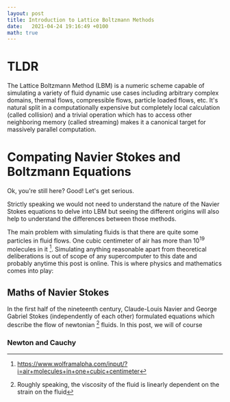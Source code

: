 ```yaml
---
layout: post
title: Introduction to Lattice Boltzmann Methods
date:   2021-04-24 19:16:49 +0100
math: true
---
```


# TLDR
The Lattice Boltzmann Method (LBM) is a numeric scheme capable of simulating a variety of fluid dynamic use cases including arbitrary complex domains, thermal flows, compressible flows, particle loaded flows, etc. It's natural split in a computationally expensive but completely local calculation (called collision) and a trivial operation which has to access other neighboring memory (called streaming) makes it a canonical target for massively parallel computation.

# Compating Navier Stokes and Boltzmann Equations
Ok, you're still here? Good! Let's get serious.

Strictly speaking we would not need to understand the nature of the Navier Stokes equations to delve into LBM but seeing the different origins will also help to understand the differences between those methods. 

The main problem with simulating fluids is that there are quite some particles in fluid flows. One cubic centimeter of air has more than $10^{19}$ molecules in it [^air].
Simulating anything reasonable apart from theoretical deliberations is out of scope of any supercomputer to this date and probably anytime this post is online.
This is where physics and mathematics comes into play:

## Maths of Navier Stokes
In the first half of the nineteenth century, Claude-Louis Navier and George Gabriel Stokes (independently of each other) formulated equations which describe the flow of newtonian [^newtonian] fluids. In this post, we will of course

### Newton and Cauchy

 

[^air]:  https://www.wolframalpha.com/input/?i=air+molecules+in+one+cubic+centimeter
[^newtonian]: Roughly speaking, the viscosity of the fluid is linearly dependent on the strain on the fluid

<!-- 

In N-dimensional simplex noise, the squared kernel summation radius $r^2$ is $\frac 1 2$
for all values of N. This is because the edge length of the N-simplex $s = \sqrt {\frac {N} {N + 1}}$
divides out of the N-simplex height $h = s \sqrt {\frac {N + 1} {2N}}$.
The kerel summation radius $r$ is equal to the N-simplex height $h$.

$$ r = h = \sqrt{\frac {1} {2}} = \sqrt{\frac {N} {N+1}} \sqrt{\frac {N+1} {2N}} $$ -->